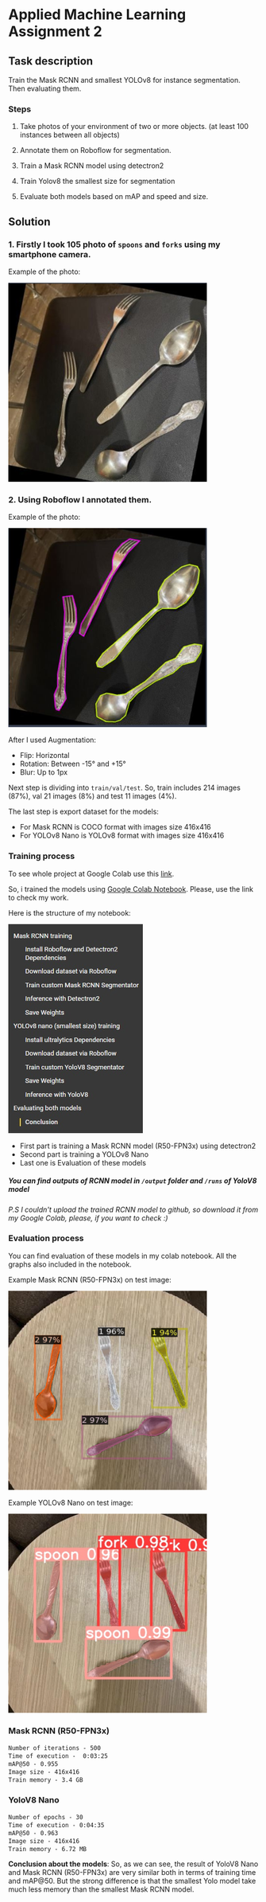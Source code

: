 # Applied Machine Learning Assignment 2

## Task description

Train the Mask RCNN and smallest YOLOv8 for instance segmentation. 
Then evaluating them. 

### Steps 

1. Take photos of your environment of two or more objects. (at least 100 instances between all objects) 

2. Annotate them on Roboflow for segmentation. 

3. Train a Mask RCNN model using detectron2

4. Train Yolov8  the smallest size for segmentation

5. Evaluate both models based on mAP and speed and size.

## Solution

### 1. Firstly I took 105 photo of ```spoons``` and ```forks``` using my smartphone camera.

Example of the photo: 

<img src="screenshots/without_annotating.jpg" width="400" height="400" />

### 2. Using Roboflow I annotated them. 

Example of the photo: 

<img src="screenshots/with_annotating.jpg" width="400" height="400" />

After I used Augmentation:

* Flip: Horizontal
* Rotation: Between -15° and +15°
* Blur: Up to 1px

Next step is dividing into ```train/val/test```. 
So, train includes 214 images (87%), val 21 images (8%)
and test 11 images (4%).

The last step is export dataset for the models:

* For Mask RCNN is COCO format with images size 416x416
* For YOLOv8 Nano is YOLOv8 format with images size 416x416

### Training process

To see whole project at Google Colab use this [link](https://drive.google.com/drive/folders/1kBPy9iUnuA6cLYlCHZf-zn0LDOw7hQOG?usp=sharing).

So, i trained the models using [Google Colab Notebook](https://colab.research.google.com/drive/1TZlThfOngggMYYDBSRwh4vDFoWSHiSNv?usp=sharing).
Please, use the link to check my work.

Here is the structure of my notebook:

![alt text](screenshots/notebook.jpg)

* First part is training a Mask RCNN model (R50-FPN3x) using detectron2
* Second part is training a YOLOv8 Nano
* Last one is Evaluation of these models

##### You can find outputs of RCNN model in `/output` folder and `/runs` of YoloV8 model

*P.S I couldn't upload the trained RCNN model to github, so download it from my Google Colab, please, if you want to check :)*


### Evaluation process

You can find evaluation of these models in my colab notebook.
All the graphs also included in the notebook.

Example Mask RCNN (R50-FPN3x) on test image:

<img src="screenshots/rcnn.png" width="400" height="400" />

Example YOLOv8 Nano on test image:

<img src="screenshots/yolo.jpg" width="400" height="400" />


### Mask RCNN (R50-FPN3x)

```
Number of iterations - 500
Time of execution -  0:03:25
mAP@50 - 0.955
Image size - 416x416
Train memory - 3.4 GB
```

### YoloV8 Nano
```
Number of epochs - 30
Time of execution - 0:04:35
mAP@50 - 0.963
Image size - 416x416
Train memory - 6.72 MB
```


**Conclusion about the models**: So, as we can see, the result of YoloV8 Nano and Mask RCNN (R50-FPN3x) are very similar both in terms of training time and mAP@50.
But the strong difference is that the smallest Yolo model take much less memory than the smallest Mask RCNN model.
 

